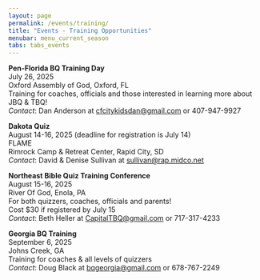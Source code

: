 ```yaml
---
layout: page
permalink: /events/training/
title: "Events - Training Opportunities"
menubar: menu_current_season
tabs: tabs_events
---
```


**Pen-Florida BQ Training Day**\
July 26, 2025\
Oxford Assembly of God, Oxford, FL\
Training for coaches, officials and those interested in learning more about JBQ & TBQ!\
_Contact_: Dan Anderson at [cfcitykidsdan@gmail.com](mailto:cfcitykidsdan@gmail.com) or 407-947-9927

**Dakota Quiz**\
August 14-16, 2025 (deadline for registration is July 14)\
FLAME\
Rimrock Camp & Retreat Center, Rapid City, SD\
_Contact_: David & Denise Sullivan at [sullivan@rap.midco.net](mailto:sullivan@rap.midco.net)

**Northeast Bible Quiz Training Conference**\
August 15-16, 2025\
River Of God, Enola, PA\
For both quizzers, coaches, officials and parents!\
Cost $30 if registered by July 15\
_Contact_: Beth Heller at [CapitalTBQ@gmail.com](mailto:CapitalTBQ@gmail.com) or 717-317-4233

**Georgia BQ Training**\
September 6, 2025\
Johns Creek, GA\
Training for coaches & all levels of quizzers\
_Contact_: Doug Black at [bqgeorgia@gmail.com](mailto:bqgeorgia@gmail.com) or 678-767-2249
